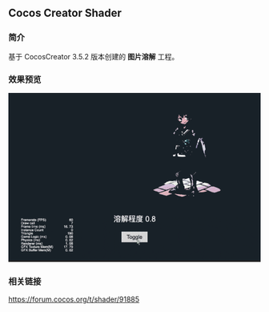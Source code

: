 ## Cocos Creator Shader

### 简介
基于 CocosCreator 3.5.2 版本创建的 **图片溶解** 工程。

### 效果预览
![image](../../../gif/202202/2022022407.gif)

### 相关链接
https://forum.cocos.org/t/shader/91885